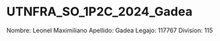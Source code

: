# UTNFRA_SO_1P2C_2024_Gadea
Nombre: Leonel Maximiliano
Apellido: Gadea
Legajo: 117767
Division: 115

